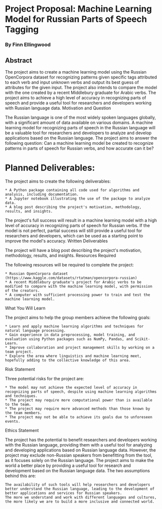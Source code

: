 # Project Proposal: Machine Learning Model for Russian Parts of Speech Tagging
### By Finn Ellingwood
## Abstract

The project aims to create a machine learning model using the Russian OpenCorpora dataset for recognizing patterns given specific tags attributed to each verb and input unknown verbs and output its best guess of attributes for the given input. The project also intends to compare the model with the one created by a recent Middlebury graduate for Arabic verbs. The project aims to achieve a high level of accuracy in recognizing parts of speech and provide a useful tool for researchers and developers working with Russian language data.
Motivation and Question

The Russian language is one of the most widely spoken languages globally, with a significant amount of data available on various domains. A machine learning model for recognizing parts of speech in the Russian language will be a valuable tool for researchers and developers to analyze and develop applications based on the Russian language. The project aims to answer the following question: Can a machine learning model be created to recognize patterns in parts of speech for Russian verbs, and how accurate can it be?

# Planned Deliverables:

The project aims to create the following deliverables:

    * A Python package containing all code used for algorithms and analysis, including documentation.
    * A Jupyter notebook illustrating the use of the package to analyze data.
    * A blog post describing the project's motivation, methodology, results, and insights.

The project's full success will result in a machine learning model with a high level of accuracy in recognizing parts of speech for Russian verbs. If the model is not perfect, partial success will still provide a useful tool for researchers and developers, which can be used as a starting point to improve the model's accuracy.
Written Deliverables

The project will have a blog post describing the project's motivation, methodology, results, and insights.
Resources Required

The following resources will be required to complete the project:

    * Russian OpenCorpora dataset (https://www.kaggle.com/datasets/rtatman/opencorpora-russian)
    * A recent Middlebury graduate's project for Arabic verbs to be modified to compare with the machine learning model, with permission of the creators.
    * A computer with sufficient processing power to train and test the machine learning model.

What You Will Learn

The project aims to help the group members achieve the following goals:

    * Learn and apply machine learning algorithms and techniques for natural language processing.
    * Gain experience in data preprocessing, model training, and evaluation using Python packages such as NumPy, Pandas, and Scikit-Learn.
    * Improve collaboration and project management skills by working on a team project.
    * Explore the area where linguistics and machine learning meet, hopefully adding to the collective knowledge of this area.

Risk Statement

Three potential risks for the project are:

    * The model may not achieve the expected level of accuracy in recognizing parts of speech, despite using machine learning algorithms and techniques.
    * The project may require more computational power than is available to the team.
    * The project may require more advanced methods than those known by the team members.
    * The project may not be able to achieve its goals due to unforeseen events.

Ethics Statement

The project has the potential to benefit researchers and developers working with the Russian language, providing them with a useful tool for analyzing and developing applications based on Russian language data. However, the project may exclude non-Russian speakers from benefitting from the tool, as it focuses solely on the Russian language. The project aims to make the world a better place by providing a useful tool for research and development based on the Russian language data. The two assumptions behind this are:

    The availability of such tools will help researchers and developers better understand the Russian language, leading to the development of better applications and services for Russian speakers.
    The more we understand and work with different languages and cultures, the more likely we are to build a more inclusive and connected world.
